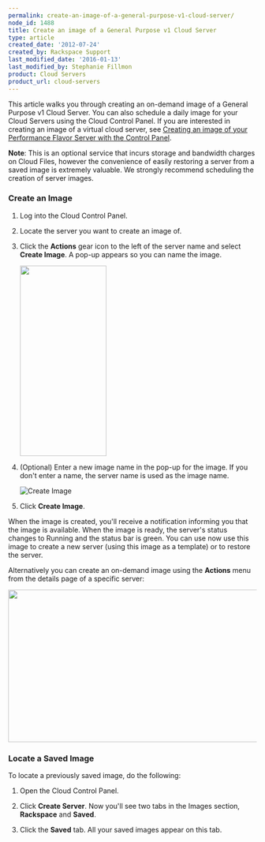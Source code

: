 ```yaml
---
permalink: create-an-image-of-a-general-purpose-v1-cloud-server/
node_id: 1488
title: Create an image of a General Purpose v1 Cloud Server
type: article
created_date: '2012-07-24'
created_by: Rackspace Support
last_modified_date: '2016-01-13'
last_modified_by: Stephanie Fillmon
product: Cloud Servers
product_url: cloud-servers
---
```


This article walks you through creating an on-demand image of a General
Purpose v1 Cloud Server. You can also schedule a daily image for your
Cloud Servers using the Cloud Control Panel. If you are interested in
creating an image of a virtual cloud server, see [Creating an image of your Performance Flavor Server with the Control Panel](/how-to/create-an-image-of-a-server-and-restore-a-server-from-a-saved-image).

**Note**: This is an optional service that incurs storage and bandwidth
charges on Cloud Files, however the convenience of easily restoring a
server from a saved image is extremely valuable. We strongly recommend
scheduling the creation of server images.

### Create an Image

1.  Log into the Cloud Control Panel.

2.  Locate the server you want to create an image of.

3.  Click the **Actions** gear icon to the left of the server name and
    select **Create Image**. A pop-up appears so you can name the image.

    <img src="{% asset_path cloud-servers/create-an-image-of-a-general-purpose-v1-cloud-server/CreateImage.png %}" width="175" height="386" />

4.  (Optional) Enter a new image name in the pop-up for the image. If
    you don't enter a name, the server name is used as the image name.

    <img src="{% asset_path cloud-servers/create-an-image-of-a-general-purpose-v1-cloud-server/On-Demand%20Image.png %}" alt="Create Image" />

5.  Click **Create Image**.

When the image is created, you'll receive a notification informing you
that the image is available. When the image is ready, the server's
status changes to Running and the status bar is green. You can use now
use this image to create a new server (using this image as a template)
or to restore the server.

Alternatively you can create an on-demand image using
the **Actions** menu from the details page of a specific server:

<img src="{% asset_path cloud-servers/create-an-image-of-a-general-purpose-v1-cloud-server/ImageMenu2.png %}" width="546" height="309" />

### Locate a Saved Image

To locate a previously saved image, do the following:

1.  Open the Cloud Control Panel.

2.  Click **Create Server**. Now you'll see two tabs in the Images
    section, **Rackspace** and **Saved**.

3.  Click the **Saved** tab. All your saved images appear on this tab.
